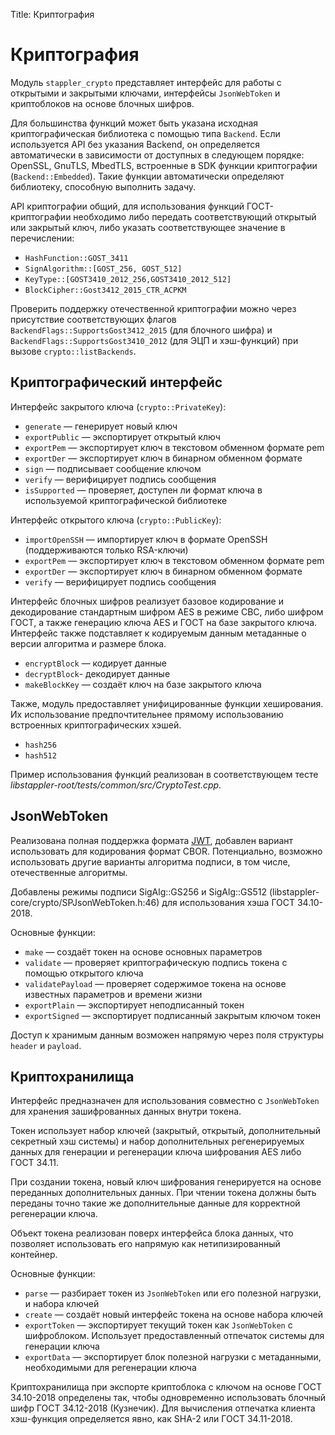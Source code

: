 Title: Криптография

# Криптография

Модуль `stappler_crypto` представляет интерфейс для работы с открытыми и закрытыми ключами, интерфейсы `JsonWebToken` и криптоблоков на основе блочных шифров.

Для большинства функций может быть указана исходная криптографическая библиотека с помощью типа `Backend`. Если используется API без указания Backend, он определяется автоматически в зависимости от доступных в следующем порядке: OpenSSL, GnuTLS, MbedTLS, встроенные в SDK функции криптографии (`Backend::Embedded`). Такие функции автоматически определяют библиотеку, способную выполнить задачу.

API криптографии общий, для использования функций ГОСТ-криптографии необходимо либо передать соответствующий открытый или закрытый ключ, либо указать соответствующее значение в перечислении:
* `HashFunction::GOST_3411`
* `SignAlgorithm::[GOST_256, GOST_512]`
* `KeyType::[GOST3410_2012_256,GOST3410_2012_512]`
* `BlockCipher::Gost3412_2015_CTR_ACPKM`

Проверить поддержку отечественной криптографии можно через присутствие соответствующих флагов `BackendFlags::SupportsGost3412_2015` (для блочного шифра) и `BackendFlags::SupportsGost3410_2012` (для ЭЦП и хэш-функций) при вызове `crypto::listBackends`.

## Криптографический интерфейс

Интерфейс закрытого ключа (`crypto::PrivateKey`):
* `generate` — генерирует новый ключ
* `exportPublic` — экспортирует открытый ключ
* `exportPem` — экспортирует ключ в текстовом обменном формате pem
* `exportDer` — экспортирует ключ в бинарном обменном формате
* `sign` — подписывает сообщение ключом
* `verify` — верифицирует подпись сообщения
* `isSupported` — проверяет, доступен ли формат ключа в используемой криптографической библиотеке

Интерфейс открытого ключа (`crypto::PublicKey`):
* `importOpenSSH` — импортирует ключ в формате OpenSSH (поддерживаются только RSA-ключи)
* `exportPem` — экспортирует ключ в текстовом обменном формате pem
* `exportDer` — экспортирует ключ в бинарном обменном формате
* `verify` — верифицирует подпись сообщения

Интерфейс блочных шифров реализует базовое кодирование и декодирование стандартным шифром AES в режиме CBC, либо шифром ГОСТ, а также генерацию ключа AES и ГОСТ на базе закрытого ключа. Интерфейс также подставляет к кодируемым данным метаданные о версии алгоритма и размере блока.
* `encryptBlock` — кодирует данные
* `decryptBlock`- декодирует данные
* `makeBlockKey` — создаёт ключ на базе закрытого ключа

Также, модуль предоставляет унифицированные функции хеширования. Их использование предпочтительнее прямому использованию встроенных криптографических хэшей.
* `hash256`
* `hash512`

Пример использования функций реализован в соответствующем тесте *libstappler-root/tests/common/src/CryptoTest.cpp*.

## JsonWebToken

Реализована полная поддержка формата [JWT](https://jwt.io/), добавлен вариант использовать для кодирования формат CBOR. Потенциально, возможно использовать другие варианты алгоритма подписи, в том числе, отечественные алгоритмы.

Добавлены режимы подписи SigAlg::GS256 и SigAlg::GS512 (libstappler-core/crypto/SPJsonWebToken.h:46) для использования хэша ГОСТ 34.10-2018.

Основные функции:
* `make` — создаёт токен на основе основных параметров
* `validate` — проверяет криптографическую подпись токена с помощью открытого ключа
* `validatePayload` — проверяет содержимое токена на основе известных параметров и времени жизни
* `exportPlain` — экспортирует неподписанный токен
* `exportSigned` — экспортирует подписанный закрытым ключом токен

Доступ к хранимым данным возможен напрямую через поля структуры `header` и `payload`.

## Криптохранилища

Интерфейс предназначен для использования совместно с `JsonWebToken` для хранения зашифрованных данных внутри токена.

Токен использует набор ключей (закрытый, открытый, дополнительный секретный хэш системы) и набор дополнительных регенерируемых данных для генерации и регенерации ключа шифрования AES либо ГОСТ 34.11.

При создании токена, новый ключ шифрования генерируется на основе переданных дополнительных данных. При чтении токена должны быть переданы точно такие же дополнительные данные для корректной регенерации ключа.

Объект токена реализован поверх интерфейса блока данных, что позволяет использовать его напрямую как нетипизированный контейнер.

Основные функции:
* `parse` — разбирает токен из `JsonWebToken` или его полезной нагрузки, и набора ключей
* `create` — создаёт новый интерфейс токена на основе набора ключей
* `exportToken` — экспортирует текущий токен как `JsonWebToken` c шифроблоком. Использует предоставленный отпечаток системы для генерации ключа
* `exportData` — экспортирует блок полезной нагрузки с метаданными, необходимыми для регенерации ключа

Криптохранилища при экспорте криптоблока с ключом на основе ГОСТ 34.10-2018 определены так, чтобы одновременно использовать блочный шифр ГОСТ 34.12-2018 (Кузнечик). Для вычисления отпечатка клиента хэш-функция определяется явно, как SHA-2 или ГОСТ 34.11-2018.
